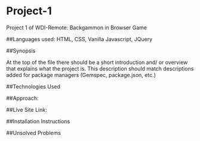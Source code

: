 # Project-1
Project 1 of WDI-Remote: Backgammon in Browser Game

##Languages used: 
HTML, CSS, Vanilla Javascript, JQuery

##Synopsis

At the top of the file there should be a short introduction and/ or overview that explains what the project is. This description should match descriptions added for package managers (Gemspec, package.json, etc.)

##Technologies Used

##Approach:

##Live Site Link:

##Installation Instructions

##Unsolved Problems